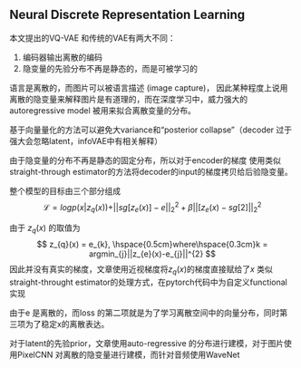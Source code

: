 ## Neural Discrete Representation Learning

本文提出的VQ-VAE 和传统的VAE有两大不同：

1. 编码器输出离散的编码
2. 隐变量的先验分布不再是静态的，而是可被学习的

语言是离散的，而图片可以被语言描述 (image capture)， 因此某种程度上说用离散的隐变量来解释图片是有道理的，而在深度学习中，威力强大的autoregressive model 被用来拟合离散变量的分布。

基于向量量化的方法可以避免大variance和“posterior collapse”（decoder 过于强大会忽略latent，infoVAE中有相关解释）

由于隐变量的分布不再是静态的固定分布，所以对于encoder的梯度 使用类似straight-through estimator的方法将decoder的input的梯度拷贝给后验隐变量。

整个模型的目标由三个部分组成
$$
\mathcal{L} = logp(x|z_{q}(x))+||sg[z_{e}(x)]-e||_{2}^{2}+\beta||[z_{e}(x)-sg[2]||_{2}^{2}
$$


由于 $z_{q}(x)$ 的取值为
$$
z_{q}(x) = e_{k}, \hspace{0.5cm}where\hspace{0.3cm}k = argmin_{j}||z_{e}(x)-e_{j}||^{2}
$$
因此并没有真实的梯度，文章使用近视梯度将$z_{q}(x)$的梯度直接赋给了$x$  类似straight-throught estimator的处理方式，在pytorch代码中为自定义functional 实现

由于e 是离散的，而loss 的第二项就是为了学习离散空间中的向量分布，同时第三项为了稳定x的离散表达。



对于latent的先验prior，文章使用auto-regressive 的分布进行建模，对于图片使用PixelCNN 对离散的隐变量进行建模，而针对音频使用WaveNet